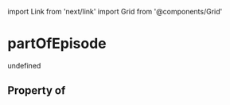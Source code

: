 import Link from 'next/link'
import Grid from '@components/Grid'

# partOfEpisode

undefined

## Property of



